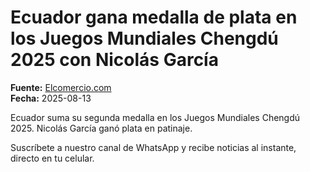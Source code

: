# Ecuador gana medalla de plata en los Juegos Mundiales Chengdú 2025 con Nicolás García

**Fuente:** [Elcomercio.com](https://www.elcomercio.com/deportes/otros/ecuador-medalla-plata-juegos-mundiales-nicolas-garcia/)  
**Fecha:** 2025-08-13

Ecuador suma su segunda medalla en los Juegos Mundiales Chengdú 2025. Nicolás García ganó plata en patinaje.

Suscríbete a nuestro canal de WhatsApp y recibe noticias al instante, directo en tu
 celular.
